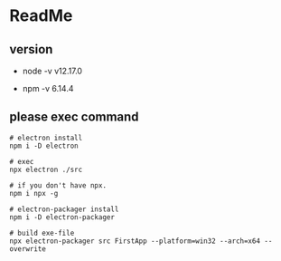 # ReadMe

## version

- node -v v12.17.0

- npm -v 6.14.4

## please exec command

```shell
# electron install
npm i -D electron

# exec
npx electron ./src

# if you don't have npx.
npm i npx -g

# electron-packager install
npm i -D electron-packager

# build exe-file
npx electron-packager src FirstApp --platform=win32 --arch=x64 --overwrite
```
